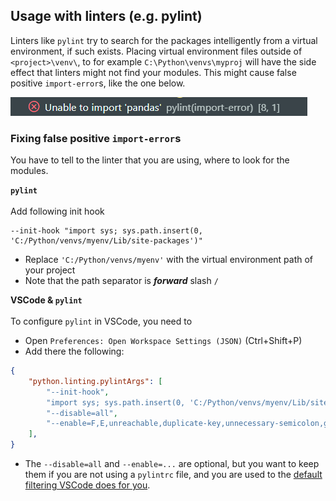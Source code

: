 
## Usage with linters (e.g. pylint)

Linters like `pylint` try to search for the packages intelligently from a virtual environment, if such exists. Placing virtual environment files outside of `<project>\venv\`, to for example `C:\Python\venvs\myproj` will have the side effect that linters might not find your modules. This might cause false positive `import-error`s, like the one below.

![](docs/pylint-error.png)

### Fixing false positive `import-error`s
You have to tell to the linter that you are using, where to look for the modules. 

**`pylint`**<br><br>
Add following init hook

```
--init-hook "import sys; sys.path.insert(0, 'C:/Python/venvs/myenv/Lib/site-packages')"
```
- Replace `'C:/Python/venvs/myenv'` with the virtual environment path of your project
- Note that the path separator is ***forward*** slash `/`


**VSCode & `pylint`**<br><br>
To configure `pylint` in VSCode, you need to
- Open `Preferences: Open Workspace Settings (JSON)` (Ctrl+Shift+P)
- Add there the following:

```json
{
    "python.linting.pylintArgs": [
        "--init-hook",
        "import sys; sys.path.insert(0, 'C:/Python/venvs/myenv/Lib/site-packages')",
        "--disable=all",
        "--enable=F,E,unreachable,duplicate-key,unnecessary-semicolon,global-variable-not-assigned,unused-variable,binary-op-exception,bad-format-string,anomalous-backslash-in-string,bad-open-mode"
    ],
}
```
- The `--disable=all` and `--enable=...` are optional, but you want to keep them if you are not using a `pylintrc` file, and you are used to the [default filtering VSCode does for you](https://code.visualstudio.com/docs/python/linting#_default-pylint-rules). 